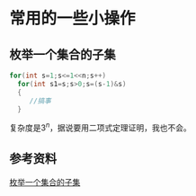 # 常用的一些小操作

## 枚举一个集合的子集

```cpp
for(int s=1;s<=1<<n;s++)
  for(int s1=s;s>0;s=(s-1)&s)
  {
     //搞事
  }
```

复杂度是$3^n$，据说要用二项式定理证明，我也不会。

## 参考资料

[枚举一个集合的子集](http://ykgsmudq.com/%E6%9E%9A%E4%B8%BE%E4%B8%80%E4%B8%AA%E9%9B%86%E5%90%88%E7%9A%84%E5%AD%90%E9%9B%86/)